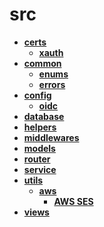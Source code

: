 <!-- generated by markdown-notes-tree -->

# src

<!-- optional markdown-notes-tree directory description starts here -->

<!-- optional markdown-notes-tree directory description ends here -->

- [**certs**](certs)
    - [**xauth**](certs/xauth)
- [**common**](common)
    - [**enums**](common/enums)
    - [**errors**](common/errors)
- [**config**](config)
    - [**oidc**](config/oidc)
- [**database**](database)
- [**helpers**](helpers)
- [**middlewares**](middlewares)
- [**models**](models)
- [**router**](router)
- [**service**](service)
- [**utils**](utils)
    - [**aws**](utils/aws)
        - [**AWS SES**](utils/aws/email)
- [**views**](views)

